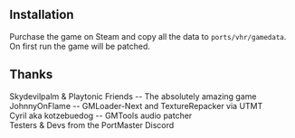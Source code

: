 ## Installation
Purchase the game on Steam and copy all the data to `ports/vhr/gamedata`. On first run the game will be patched.

## Thanks
Skydevilpalm & Playtonic Friends -- The absolutely amazing game  
JohnnyOnFlame -- GMLoader-Next and TextureRepacker via UTMT  
Cyril aka kotzebuedog -- GMTools audio patcher  
Testers & Devs from the PortMaster Discord